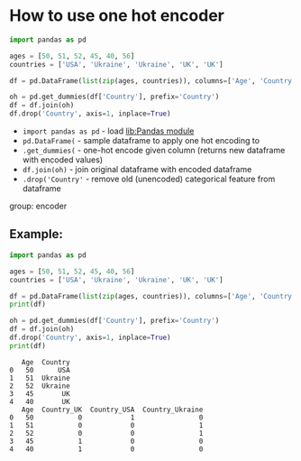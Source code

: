 # How to use one hot encoder

```python
import pandas as pd

ages = [50, 51, 52, 45, 40, 56]
countries = ['USA', 'Ukraine', 'Ukraine', 'UK', 'UK']

df = pd.DataFrame(list(zip(ages, countries)), columns=['Age', 'Country'])

oh = pd.get_dummies(df['Country'], prefix='Country')
df = df.join(oh)
df.drop('Country', axis=1, inplace=True)
```

- `import pandas as pd` - load [lib:Pandas module](/python-pandas/how-to-install-pandas)
- `pd.DataFrame(` - sample dataframe to apply one hot encoding to
- `.get_dummies(` - one-hot encode given column (returns new dataframe with encoded values)
- `df.join(oh)` - join original dataframe with encoded dataframe
- `.drop('Country'` - remove old (unencoded) categorical feature from dataframe

group: encoder

## Example: 
```python
import pandas as pd

ages = [50, 51, 52, 45, 40, 56]
countries = ['USA', 'Ukraine', 'Ukraine', 'UK', 'UK']

df = pd.DataFrame(list(zip(ages, countries)), columns=['Age', 'Country'])
print(df)

oh = pd.get_dummies(df['Country'], prefix='Country')
df = df.join(oh)
df.drop('Country', axis=1, inplace=True)
print(df)
```
```
   Age  Country
0   50      USA
1   51  Ukraine
2   52  Ukraine
3   45       UK
4   40       UK
   Age  Country_UK  Country_USA  Country_Ukraine
0   50           0            1                0
1   51           0            0                1
2   52           0            0                1
3   45           1            0                0
4   40           1            0                0

```

